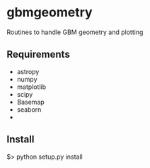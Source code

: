 # gbmgeometry
Routines to handle GBM geometry and plotting 

## Requirements
* astropy
* numpy
* matplotlib
* scipy
* Basemap
* seaborn
* 
## Install

$> python setup.py install
